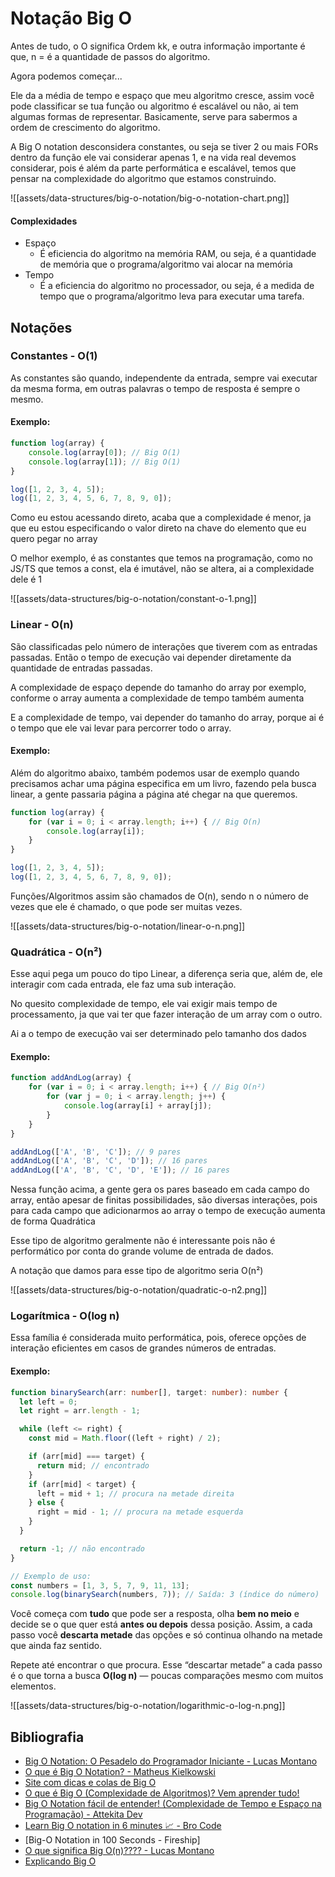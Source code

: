 
# Notação Big O

Antes de tudo, o O significa Ordem kk, e outra informação importante é que, n = é a quantidade de passos do algoritmo.

Agora podemos começar...

Ele da a média de tempo e espaço que meu algoritmo cresce, assim você pode classificar se tua função ou algoritmo é escalável ou não, ai tem algumas formas de representar. Basicamente, serve para sabermos a ordem de crescimento do algoritmo. 

A Big O notation desconsidera constantes, ou seja se tiver 2 ou mais FORs dentro da função ele vai considerar apenas 1, e na vida real devemos considerar, pois é além da parte performática e escalável, temos que pensar na complexidade do algoritmo que estamos construindo.

![[assets/data-structures/big-o-notation/big-o-notation-chart.png]]

#### Complexidades
- Espaço
	- É eficiencia do algoritmo na memória RAM, ou seja, é a quantidade de memória que o programa/algoritmo vai alocar na memória
- Tempo
	- É a eficiencia do algoritmo no processador, ou seja, é a medida de tempo que o programa/algoritmo leva para executar uma tarefa.

## Notações

### Constantes - O(1)
As constantes são quando, independente da entrada, sempre vai executar da mesma forma, em outras palavras o tempo de resposta é sempre o mesmo.

#### Exemplo:
```ts
function log(array) {
	console.log(array[0]); // Big O(1)
	console.log(array[1]); // Big O(1)
}

log([1, 2, 3, 4, 5]);
log([1, 2, 3, 4, 5, 6, 7, 8, 9, 0]);
```

Como eu estou acessando direto, acaba que a complexidade é menor, ja que eu estou especificando o valor direto na chave do elemento que eu quero pegar no array

O melhor exemplo, é as constantes que temos na programação, como no JS/TS que temos a const, ela é imutável, não se altera, ai a complexidade dele é 1

![[assets/data-structures/big-o-notation/constant-o-1.png]]



### Linear - O(n)

São classificadas pelo número de interações que tiverem com as entradas passadas. Então o tempo de execução vai depender diretamente da quantidade de entradas passadas.

A complexidade de espaço depende do tamanho do array por exemplo, conforme o array aumenta a complexidade de tempo também aumenta

E a complexidade de tempo, vai depender do tamanho do array, porque ai é o tempo que ele vai levar para percorrer todo o array.
#### Exemplo:

Além do algoritmo abaixo, também podemos usar de exemplo quando precisamos achar uma página especifica em um livro, fazendo pela busca linear, a gente passaria página a página até chegar na que queremos.

```ts
function log(array) {
	for (var i = 0; i < array.length; i++) { // Big O(n)
		console.log(array[i]);
	}
}

log([1, 2, 3, 4, 5]);
log([1, 2, 3, 4, 5, 6, 7, 8, 9, 0]);
```

Funções/Algoritmos assim são chamados de O(n), sendo n o número de vezes que ele é chamado, o que pode ser muitas vezes.

![[assets/data-structures/big-o-notation/linear-o-n.png]]

### Quadrática - O(n²)

Esse aqui pega um pouco do tipo Linear, a diferença seria que, além de, ele interagir com cada entrada, ele faz uma sub interação.

No quesito complexidade de tempo, ele vai exigir mais tempo de processamento, ja que vai ter que fazer interação de um array com o outro. 

Ai a o tempo de execução vai ser determinado pelo tamanho dos dados
#### Exemplo:
```ts
function addAndLog(array) {
	for (var i = 0; i < array.length; i++) { // Big O(n²)
		for (var j = 0; i < array.length; j++) {
			console.log(array[i] + array[j]);
		}
	}
}

addAndLog(['A', 'B', 'C']); // 9 pares
addAndLog(['A', 'B', 'C', 'D']); // 16 pares
addAndLog(['A', 'B', 'C', 'D', 'E']); // 16 pares
```

Nessa função acima, a gente gera os pares baseado em cada campo do array, então apesar de finitas possibilidades, são diversas interações, pois para cada campo que adicionarmos ao array o tempo de execução aumenta de forma Quadrática

Esse tipo de algoritmo geralmente não é interessante pois não é performático por conta do grande volume de entrada de dados.

A notação que damos para esse tipo de algoritmo seria O(n²)

![[assets/data-structures/big-o-notation/quadratic-o-n2.png]]

### Logarítmica - O(log n)

Essa família é considerada muito performática, pois, oferece opções de interação eficientes em casos de grandes números de entradas.

#### Exemplo:
```ts
function binarySearch(arr: number[], target: number): number {
  let left = 0;
  let right = arr.length - 1;

  while (left <= right) {
    const mid = Math.floor((left + right) / 2);

    if (arr[mid] === target) {
      return mid; // encontrado
    }
    if (arr[mid] < target) {
      left = mid + 1; // procura na metade direita
    } else {
      right = mid - 1; // procura na metade esquerda
    }
  }

  return -1; // não encontrado
}

// Exemplo de uso:
const numbers = [1, 3, 5, 7, 9, 11, 13];
console.log(binarySearch(numbers, 7)); // Saída: 3 (índice do número)

```

Você começa com **tudo** que pode ser a resposta, olha **bem no meio** e decide se o que quer está **antes ou depois** dessa posição. Assim, a cada passo você **descarta metade** das opções e só continua olhando na metade que ainda faz sentido.  

Repete até encontrar o que procura. Esse “descartar metade” a cada passo é o que torna a busca **O(log n)** — poucas comparações mesmo com muitos elementos.

![[assets/data-structures/big-o-notation/logarithmic-o-log-n.png]]
## Bibliografia

- [Big O Notation: O Pesadelo do Programador Iniciante - Lucas Montano](https://www.youtube.com/watch?v=GLKDo13920k)
- [O que é Big O Notation? - Matheus Kielkowski](https://medium.com/linkapi-solutions/o-que-%C3%A9-big-o-notation-32f171e4a045)
- [Site com dicas e colas de Big O](https://www.bigocheatsheet.com/)
- [O que é Big O (Complexidade de Algoritmos)? Vem aprender tudo!](https://www.youtube.com/watch?v=QndXJL5ehS0)
- [Big O Notation fácil de entender! (Complexidade de Tempo e Espaço na Programação) - Attekita Dev](https://youtu.be/FR44uWofQ7o)
- [Learn Big O notation in 6 minutes 📈 - Bro Code](https://youtu.be/XMUe3zFhM5c)
- [Big-O Notation in 100 Seconds - Fireship]
- [O que significa Big O(n)???? - Lucas Montano](https://www.youtube.com/shorts/aPhU-ZUYpeo?feature=share)
- [Explicando Big O]()